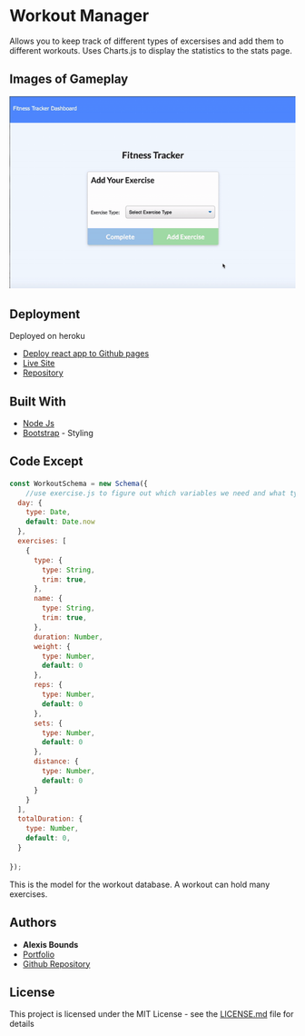 # Workout Manager

Allows you to keep track of different types of excersises and add them to different workouts. Uses Charts.js to display the statistics to the stats page. 

## Images of Gameplay
![Gif of game play](/functionality.gif)

## Deployment

Deployed on heroku
* [Deploy react app to Github pages](https://github.com/gitname/react-gh-pages)
* [Live Site](https://boundsalexis.github.io/clicky-game/)
* [Repository](https://github.com/boundsalexis/workout-manager)

## Built With

* [Node Js](https://nodejs.org/en/)
* [Bootstrap](https://getbootstrap.com/) - Styling

## Code Except
```Javascript
const WorkoutSchema = new Schema({
    //use exercise.js to figure out which variables we need and what type they are
  day: {
    type: Date,
    default: Date.now
  },
  exercises: [
    {
      type: {
        type: String,
        trim: true,
      },
      name: {
        type: String,
        trim: true,
      },
      duration: Number,
      weight: {
        type: Number,
        default: 0
      },
      reps: {
        type: Number,
        default: 0
      },
      sets: {
        type: Number,
        default: 0
      },
      distance: {
        type: Number,
        default: 0
      }
    }
  ],
  totalDuration: {
    type: Number,
    default: 0,
  }

});
```
This is the model for the workout database. A workout can hold many exercises.


## Authors

* **Alexis Bounds** 
* [Portfolio](https://alexisboundsportfolio.herokuapp.com/)
* [Github Repository](https://github.com/boundsalexis)


## License

This project is licensed under the MIT License - see the [LICENSE.md](LICENSE.md) file for details